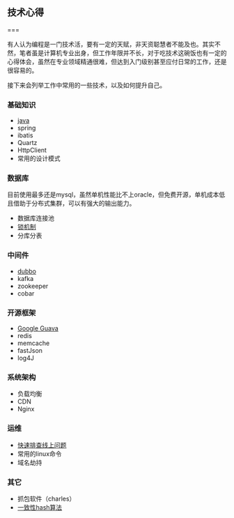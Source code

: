 ## 技术心得

===

有人认为编程是一门技术活，要有一定的天赋，非天资聪慧者不能及也。其实不然，笔者虽是计算机专业出身，但工作年限并不长，对于吃技术这碗饭也有一定的心得体会，虽然在专业领域精通很难，但达到入门级别甚至应付日常的工作，还是很容易的。

接下来会列举工作中常用的一些技术，以及如何提升自己。

### 基础知识
* 	[java](basic-knowledge/java.md)
*  	spring
*	ibatis
*	Quartz
*	HttpClient
*	常用的设计模式


### 数据库
目前使用最多还是mysql，虽然单机性能比不上oracle，但免费开源，单机成本低且借助于分布式集群，可以有强大的输出能力。

*	数据库连接池
* 	[锁机制](data-base/锁机制.md)
* 	分库分表


### 中间件

* [dubbo](middle-software/dubbo.md)
* kafka
* zookeeper
* cobar

### 开源框架

* [Google Guava](open-source-framework/Goole-Guava.md)
* redis
* memcache
* fastJson
* log4J



### 系统架构 

* 负载均衡
* CDN
* Nginx



### 运维

*	[快速排查线上问题](ops/online-question.md)
*	常用的linux命令
*	域名劫持


### 其它

*	抓包软件（charles）
*	[一致性hash算法](other/一致性hash.md)
